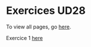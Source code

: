 <h1>Exercices UD28</h1>
To view all pages, go <a href="https://jvprz.github.io/jps_java_reus/UD28/">here</a>.

Exercice 1 <a href="https://jvprz.github.io/jps_java_reus/UD28/Ejercicio_1/index.html">here</a>
